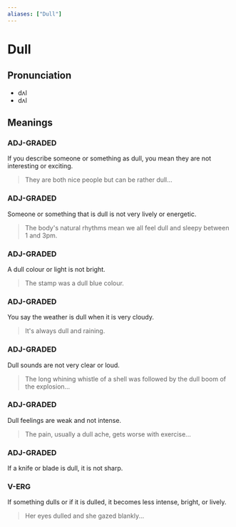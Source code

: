 ```yaml
---
aliases: ["Dull"]
---
```


# Dull

## Pronunciation

- dʌl
- dʌl

## Meanings

### ADJ-GRADED

If you describe someone or something as dull, you mean they are not interesting or exciting.  

> They are both nice people but can be rather dull...

### ADJ-GRADED

Someone or something that is dull is not very lively or energetic.  

> The body's natural rhythms mean we all feel dull and sleepy between 1 and 3pm.

### ADJ-GRADED

A dull colour or light is not bright.  

> The stamp was a dull blue colour.

### ADJ-GRADED

You say the weather is dull when it is very cloudy.  

> It's always dull and raining.

### ADJ-GRADED

Dull sounds are not very clear or loud.  

> The long whining whistle of a shell was followed by the dull boom of the explosion...

### ADJ-GRADED

Dull feelings are weak and not intense.  

> The pain, usually a dull ache, gets worse with exercise...

### ADJ-GRADED

If a knife or blade is dull, it is not sharp.  

### V-ERG

If something dulls or if it is dulled, it becomes less intense, bright, or lively.  

> Her eyes dulled and she gazed blankly...



## 


